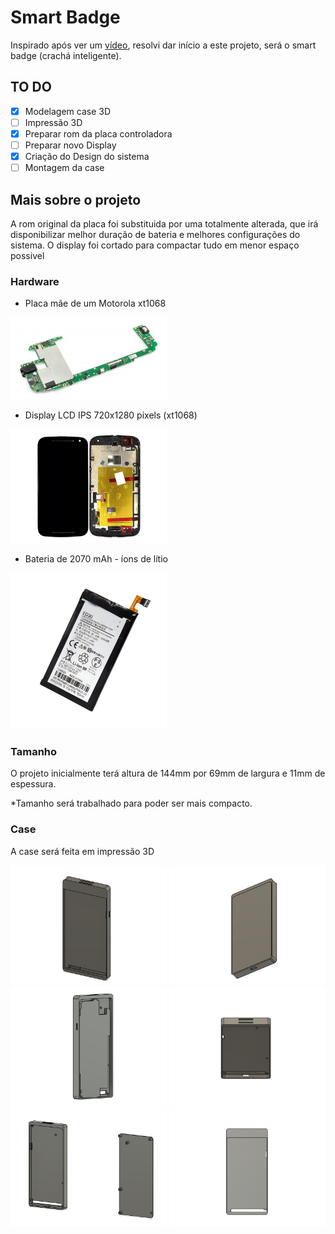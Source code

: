 # Smart Badge

Inspirado após ver um [vídeo](https://www.linkedin.com/feed/update/urn:li:activity:7008065518179893250/), 
resolvi dar início a este projeto, será o smart badge (crachá inteligente).


## TO DO

- [x] Modelagem case 3D
- [ ] Impressão 3D
- [x] Preparar rom da placa controladora
- [ ] Preparar novo Display
- [x] Criação do Design do sistema
- [ ] Montagem da case

## Mais sobre o projeto

A rom original da placa foi substituida por uma totalmente alterada, que irá disponibilizar melhor duração de 
bateria e melhores configurações do sistema.
O display foi cortado para compactar tudo em menor espaço possivel

### Hardware

* Placa mãe de um Motorola xt1068
<p float="left">
  <img src="/screenshot/placa.jpg" width="250" />

* Display LCD IPS 720x1280 pixels (xt1068)
<p float="left">
  <img src="/screenshot/display.jpg" width="250" />

* Bateria de 2070 mAh - íons de lítio
<p float="left">
  <img src="/screenshot/bateria.jpg" width="250" />

### Tamanho

O projeto inicialmente terá altura de 144mm por 69mm de largura e 11mm de espessura.

*Tamanho será trabalhado para poder ser mais compacto.

### Case

A case será feita em impressão 3D

<p float="left">
  <img src="/screenshot/3d 1.png" width="250" />
  <img src="/screenshot/3d 2.png" width="250" />
  <img src="/screenshot/3d 3.png" width="250" />
  <img src="/screenshot/3d 4.png" width="250" />
  <img src="/screenshot/3d 5.png" width="250" />
  <img src="/screenshot/3d 6.png" width="250" />



